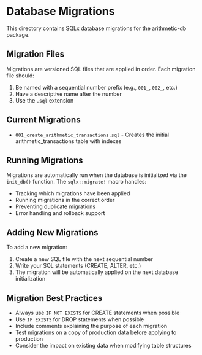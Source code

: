 # Database Migrations

This directory contains SQLx database migrations for the arithmetic-db package.

## Migration Files

Migrations are versioned SQL files that are applied in order. Each migration file should:

1. Be named with a sequential number prefix (e.g., `001_`, `002_`, etc.)
2. Have a descriptive name after the number
3. Use the `.sql` extension

## Current Migrations

- `001_create_arithmetic_transactions.sql` - Creates the initial arithmetic_transactions table with indexes

## Running Migrations

Migrations are automatically run when the database is initialized via the `init_db()` function. The `sqlx::migrate!` macro handles:

- Tracking which migrations have been applied
- Running migrations in the correct order
- Preventing duplicate migrations
- Error handling and rollback support

## Adding New Migrations

To add a new migration:

1. Create a new SQL file with the next sequential number
2. Write your SQL statements (CREATE, ALTER, etc.)
3. The migration will be automatically applied on the next database initialization

## Migration Best Practices

- Always use `IF NOT EXISTS` for CREATE statements when possible
- Use `IF EXISTS` for DROP statements when possible
- Include comments explaining the purpose of each migration
- Test migrations on a copy of production data before applying to production
- Consider the impact on existing data when modifying table structures